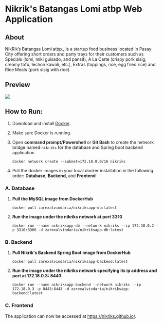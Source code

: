 # Nikrik's Batangas Lomi atbp Web Application



## About
NikRik’s Batangas Lomi atbp., is a startup food business located in Pasay City offering short orders and party trays for their customers such as Specials (lomi, miki guisado, and pansit), A La Carte (crispy pork sisig, creamy tofu, lechon kawali, etc.), Extras (toppings, rice, egg fried rice) and Rice Meals (pork sisig with rice).



## Preview 
<img src="https://raw.githubusercontent.com/zarexalvindaria/nikriks/main/00-starter-files/images/nikriks_screenshot.png?token=GHSAT0AAAAAABSF6RKCQZBQDCIIMXO36QVYYROSQYA">



## How to Run:

1. Download and install [Docker](https://www.docker.com/products/docker-desktop).

2. Make sure Docker is running.

3. Open __command prompt/Powershell__ or __Git Bash__ to create the network bridge named `nikriks` for the database and Spring boot backend application.

   `docker network create --subnet=172.18.0.0/16 nikriks`

4. Pull the docker images in your local docker installation in the following order: **Database**, **Backend**, and **Frontend**



### A. Database

1. __Pull the MySQL image from DockerHub__

   `docker pull zarexalvindaria/nikriksapp-db:latest`

2. __Run the image under the nikriks network at port 3310__

   `docker run --name nikriksapp-db --network nikriks --ip 172.18.0.2 -p 3310:3306 -d zarexalvindaria/nikriksapp-db:latest`


### B. Backend

1. __Pull Nikrik's Backend Spring Boot image from DockerHub__

   `docker pull zarexalvindaria/nikriksapp-backend:latest`

2. __Run the image under the nikriks network specifying its ip address and port at 172.18.0.3: 8443__
   
   `docker run --name nikriksapp-backend --network nikriks --ip 172.18.0.3 -p 8443:8443 -d zarexalvindaria/nikriksapp-backend:latest`


###  C. Frontend

<!--

1. __Pull Nikrik's Frontend Angular image from DockerHub__

   `docker pull zarexalvindaria/nikriksapp-frontend:latest`

2. __Run the Docker image at port 4200__

   `docker run --name nikriksapp-frontend -p 4200:80 -d zarexalvindaria/nikriksapp-frontend:latest`
-->


The application can now be accessed at https://nikriks.github.io/.
